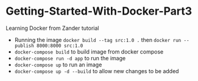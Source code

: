 # Getting-Started-With-Docker-Part3

Learning Docker from Zander tutorial

- Running the image `docker build --tag src:1.0 .` then `docker run --publish 8000:8000 src:1.0`
- `docker-compose build` to build image from docker compose
- `docker-compose run -d app` to run the image
- `docker-compose up` to run an image
- `docker-compose up -d --build` to allow new changes to be added
